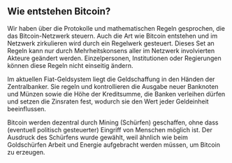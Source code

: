 ## Wie entstehen Bitcoin?

Wir haben über die Protokolle und mathematischen Regeln gesprochen, die das Bitcoin-Netzwerk steuern. Auch die Art wie Bitcoin entstehen und im Netzwerk zirkulieren wird durch ein Regelwerk gesteuert. Dieses Set an Regeln kann nur durch Mehrheitskonsens aller im Netzwerk involvierten Akteure geändert werden. Einzelpersonen, Institutionen oder Regierungen können diese Regeln nicht einseitig ändern.

Im aktuellen Fiat-Geldsystem liegt die Geldschaffung in den Händen der Zentralbanker. Sie regeln und kontrollieren die Ausgabe neuer Banknoten und Münzen sowie die Höhe der Kreditsumme, die Banken verleihen dürfen und setzen die Zinsraten fest, wodurch sie den Wert jeder Geldeinheit beeinflussen.

Bitcoin werden dezentral durch Mining (Schürfen) geschaffen, ohne dass (eventuell politisch gesteuerter) Eingriff von Menschen möglich ist. Der Ausdruck des Schürfens wurde gewählt, weil ähnlich wie beim Goldschürfen Arbeit und Energie aufgebracht werden müssen, um Bitcoin zu erzeugen.
